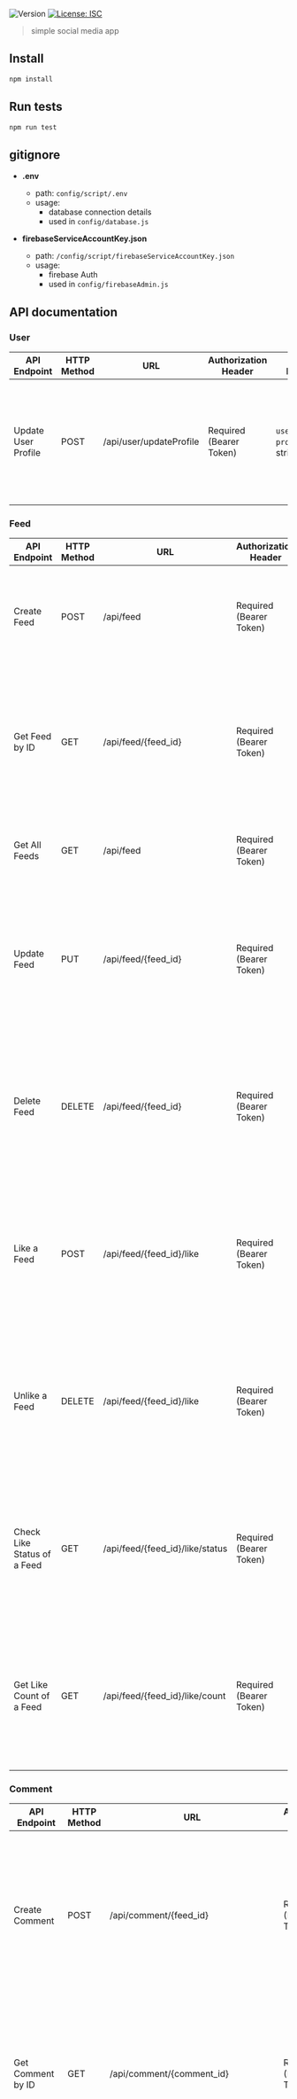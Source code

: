 <p>
  <img alt="Version" src="https://img.shields.io/badge/version-1.0.0-blue.svg?cacheSeconds=2592000" />
  <a href="#" target="_blank">
    <img alt="License: ISC" src="https://img.shields.io/badge/License-ISC-yellow.svg" />
  </a>
</p>

> simple social media app


## Install

```sh
npm install
```

## Run tests

```sh
npm run test
```

## gitignore

* **.env**
    * path: `config/script/.env`
    * usage: 
      - database connection details
      - used in `config/database.js`

* **firebaseServiceAccountKey.json**
    * path: `/config/script/firebaseServiceAccountKey.json`
    * usage: 
      - firebase Auth
      - used in `config/firebaseAdmin.js`     

## API documentation
### User
| API Endpoint           | HTTP Method | URL                          | Authorization Header      | Body Parameters                                | Success Response                                                  | Failure Response                                                        |
|------------------------|-------------|------------------------------|---------------------------|------------------------------------------------|------------------------------------------------------------------|-------------------------------------------------------------------------|
| Update User Profile     | POST        | /api/user/updateProfile       | Required (Bearer Token)    | `username`: string, `profileImageUrl`: string  | 200: { message: "User auth handled successfully." }                | 400: { error: "Invalid input data" } <br> 401: { error: "Unauthorized" } <br> 500: { error: "Server Error: An unexpected error occurred" } |

### Feed 
| API Endpoint               | HTTP Method | URL                               | Authorization Header      | Body Parameters                                | Success Response                                                    | Failure Response                                                        |
|----------------------------|-------------|-----------------------------------|---------------------------|------------------------------------------------|--------------------------------------------------------------------|-------------------------------------------------------------------------|
| Create Feed                 | POST        | /api/feed                        | Required (Bearer Token)    | `description`: string, `imageUrls`: array of strings | 201: { message: "Feed created", result: { ... } }                  | 400: { message: "Invalid input data" } <br> 500: { message: "Server error" } |
| Get Feed by ID              | GET         | /api/feed/{feed_id}              | Required (Bearer Token)    | None                                           | 200: { message: "Feed retrieved", result: { ... } }                | 400: { message: "Invalid feed_id format" } <br> 404: { message: "Feed not found" } <br> 500: { message: "Server error" } |
| Get All Feeds               | GET         | /api/feed                        | Required (Bearer Token)    | None                                           | 200: { message: "Feeds retrieved", result: [ { ... }, ... ] }       | 500: { message: "Server error" }                                         |
| Update Feed                 | PUT         | /api/feed/{feed_id}              | Required (Bearer Token)    | `description`: string                          | 200: { message: "Feed updated" }                                    | 400: { message: "Invalid feed_id format" } <br> 404: { message: "Feed not found" } <br> 500: { message: "Server error" } |
| Delete Feed                 | DELETE      | /api/feed/{feed_id}              | Required (Bearer Token)    | None                                           | 200: { message: "Feed deleted" }                                    | 400: { message: "Invalid feed_id format" } <br> 404: { message: "Feed not found" } <br> 500: { message: "Server error" } |
| Like a Feed                 | POST        | /api/feed/{feed_id}/like         | Required (Bearer Token)    | None                                           | 200: { message: "Feed liked" }                                      | 400: { message: "Invalid feed_id format" } <br> 404: { message: "Feed not found" } <br> 500: { message: "Server error" } |
| Unlike a Feed               | DELETE      | /api/feed/{feed_id}/like         | Required (Bearer Token)    | None                                           | 200: { message: "Feed unliked" }                                    | 400: { message: "Invalid feed_id format" } <br> 404: { message: "Feed not found" } <br> 500: { message: "Server error" } |
| Check Like Status of a Feed | GET         | /api/feed/{feed_id}/like/status  | Required (Bearer Token)    | None                                           | 200: { message: "Like status retrieved", result: true/false }       | 400: { message: "Invalid feed_id format" } <br> 404: { message: "Feed not found" } <br> 500: { message: "Server error" } |
| Get Like Count of a Feed    | GET         | /api/feed/{feed_id}/like/count   | Required (Bearer Token)    | None                                           | 200: { message: "Like count retrieved", result: <number> }          | 400: { message: "Invalid feed_id format" } <br> 404: { message: "Feed not found" } <br> 500: { message: "Server error" } |

### Comment
| API Endpoint                  | HTTP Method | URL                                 | Authorization Header      | Body Parameters                     | Success Response                                                  | Failure Response                                                        |
|-------------------------------|-------------|-------------------------------------|---------------------------|-------------------------------------|------------------------------------------------------------------|-------------------------------------------------------------------------|
| Create Comment                 | POST        | /api/comment/{feed_id}              | Required (Bearer Token)    | `description`: string              | 201: { message: "Comment created", result: { ... } }              | 400: { message: "Invalid feed_id format or bad request data" } <br> 404: { message: "Feed not found" } <br> 500: { message: "Server error" } |
| Get Comment by ID              | GET         | /api/comment/{comment_id}           | Required (Bearer Token)    | None                                | 200: { message: "Comment retrieved", result: { ... } }            | 400: { message: "Invalid comment_id format" } <br> 404: { message: "Comment not found" } <br> 500: { message: "Server error" } |
| Get All Comments for a Feed     | GET         | /api/comment/feed/{feed_id}         | Required (Bearer Token)    | None                                | 200: { message: "Comments retrieved", result: [ { ... }, ... ] }   | 400: { message: "Invalid feed_id format" } <br> 404: { message: "No comments found for the feed" } <br> 500: { message: "Server error" } |
| Update Comment                 | PUT         | /api/comment/{comment_id}           | Required (Bearer Token)    | `description`: string              | 200: { message: "Comment updated" }                                | 400: { message: "Invalid comment_id format" } <br> 404: { message: "Comment not found" } <br> 500: { message: "Server error" } |
| Delete Comment                 | DELETE      | /api/comment/{comment_id}           | Required (Bearer Token)    | None                                | 200: { message: "Comment deleted" }                                | 400: { message: "Invalid comment_id format" } <br> 404: { message: "Comment not found" } <br> 500: { message: "Server error" } |
| Add a Like to a Comment         | POST        | /api/comment/{comment_id}/like      | Required (Bearer Token)    | None                                | 200: { message: "Comment liked" }                                  | 400: { message: "Invalid comment_id format" } <br> 404: { message: "Comment not found" } <br> 500: { message: "Server error" } |
| Remove a Like from a Comment    | DELETE      | /api/comment/{comment_id}/like      | Required (Bearer Token)    | None                                | 200: { message: "Comment unliked" }                                | 400: { message: "Invalid comment_id format" } <br> 404: { message: "Comment not found" } <br> 500: { message: "Server error" } |
| Check Like Status for a Comment | GET         | /api/comment/{comment_id}/like/status | Required (Bearer Token)    | None                                | 200: { message: "Like status retrieved", result: true/false }      | 400: { message: "Invalid comment_id format" } <br> 404: { message: "Comment not found" } <br> 500: { message: "Server error" } |
| Get Like Count for a Comment    | GET         | /api/comment/{comment_id}/like/count | Required (Bearer Token)    | None                                | 200: { message: "Like count retrieved", result: <number> }         | 400: { message: "Invalid comment_id format" } <br> 404: { message: "Comment not found" } <br> 500: { message: "Server error" } |

### Notification
| API Endpoint               | HTTP Method | URL                                 | Authorization Header      | Body Parameters                                                                                                      | Success Response                                                  | Failure Response                                                        |
|----------------------------|-------------|-------------------------------------|---------------------------|----------------------------------------------------------------------------------------------------------------------|------------------------------------------------------------------|-------------------------------------------------------------------------|
| Create Notification         | POST        | /api/notification                  | Required (Bearer Token)    | `receiver_id`: string, `actor_id`: string, `target_id`: string, `target_type`: integer, `notification_type`: integer | 201: { message: "Notification created", result: { ... } }          | 400: { message: "Invalid UUID format" } <br> 500: { message: "Server error" } |
| Get All Notifications       | GET         | /api/notification/{receiver_id}     | Required (Bearer Token)    | None                                                                                                                | 200: { message: "Notifications retrieved", result: [ { ... }, ... ] } | 400: { message: "Invalid UUID format" } <br> 404: { message: "No notifications found" } <br> 500: { message: "Server error" } |
| Mark Notification as Read   | PUT         | /api/notification/{notification_id}/read | Required (Bearer Token)    | None                                                                                                                | 200: { message: "Notification marked as read" }                   | 400: { message: "Invalid UUID format" } <br> 404: { message: "Notification not found" } <br> 500: { message: "Server error" } |
| Delete Notification         | DELETE      | /api/notification/{notification_id} | Required (Bearer Token)    | None                                                                                                                | 200: { message: "Notification deleted" }                           | 400: { message: "Invalid UUID format" } <br> 404: { message: "Notification not found" } <br> 500: { message: "Server error" } |
